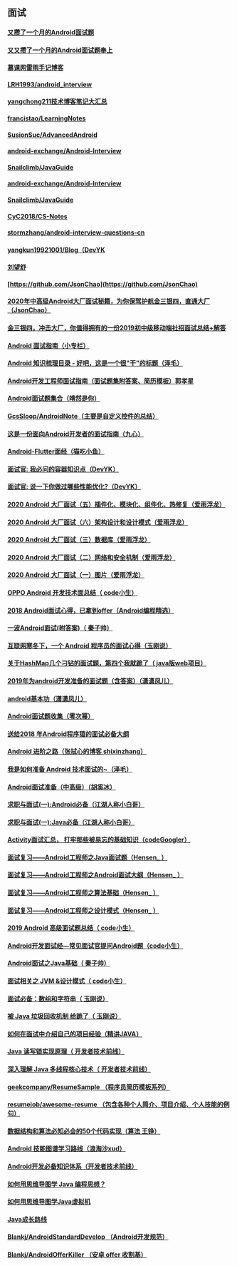 ## 面试
#### [又攒了一个月的Android面试题](https://mp.weixin.qq.com/s?__biz=MzAxMTI4MTkwNQ==&mid=2650834705&idx=1&sn=52035ae1be27cf192eeed9e601f86d58&chksm=80b7538fb7c0da99d5545b041175da7857905919c8491d3e144bd9a8fa6990e2a361504a1235&scene=21#wechat_redirect)
#### [又又攒了一个月的Android面试题奉上](https://mp.weixin.qq.com/s/DT_m6J8lzQUFF4t-BGhXZg)
#### [慕课网雷雨手记博客](https://www.imooc.com/t/6223315)
#### [LRH1993/android_interview](https://github.com/LRH1993/android_interview)
#### [yangchong211技术博客笔记大汇总](https://github.com/yangchong211/YCBlogs)
#### [francistao/LearningNotes](https://github.com/francistao/LearningNotes)
#### [SusionSuc/AdvancedAndroid](https://github.com/SusionSuc/AdvancedAndroid)
#### [android-exchange/Android-Interview ](https://github.com/android-exchange/Android-Interview)
#### [Snailclimb/JavaGuide](https://github.com/SusionSuc/AdvancedAndroid)
#### [android-exchange/Android-Interview](https://github.com/android-exchange/Android-Interview)
#### [Snailclimb/JavaGuide](https://github.com/Snailclimb/JavaGuide)
#### [CyC2018/CS-Notes](https://github.com/CyC2018/CS-Notes)
#### [stormzhang/android-interview-questions-cn](https://github.com/stormzhang/android-interview-questions-cn)
#### [yangkun19921001/Blog（DevYK](https://github.com/yangkun19921001)
#### [刘望舒](http://liuwangshu.cn/system/)
#### [https://github.com/JsonChao](https://github.com/JsonChao)
#### [2020年中高级Android大厂面试秘籍，为你保驾护航金三银四，直通大厂（JsonChao）](https://juejin.im/post/5e5b50eb6fb9a07cae136773)
#### [金三银四，冲击大厂，你值得拥有的一份2019初中级移动端社招面试总结+解答](https://juejin.im/post/5c81db916fb9a049d37fe6a1)
#### [Android 面试指南（小专栏）](https://xiaozhuanlan.com/android-interview)
#### [Android 知识梳理目录 - 好吧，这是一个很"干"的标题（泽毛）](https://www.jianshu.com/p/fd82d18994ce)
#### [Android开发工程师面试指南（面试题集附答案、简历模板）郭孝星](https://juejin.im/post/5ac1f77cf265da238155cbb7)
#### [Android面试题集合（靖然是你）](https://zhuanlan.zhihu.com/p/25671699?utm_source=weibo&utm_medium=social)
#### [GcsSloop/AndroidNote（主要是自定义控件的总结）](https://github.com/GcsSloop/AndroidNote)
#### [这是一份面向Android开发者的面试指南（九心）](https://juejin.im/post/5ea2aebce51d4546fd483065#heading-0)
#### [Android-Flutter面经（猫吃小鱼）](https://juejin.im/post/5ea2ab266fb9a03c82234a9f)
#### [面试官: 我必问的容器知识点（DevYK）](https://juejin.im/post/5e88afce518825085d6ced2e#heading-0)
#### [面试官: 说一下你做过哪些性能优化?（DevYK）](https://juejin.im/post/5e7f12ba518825736d2780a0)
#### [2020 Android 大厂面试（五）插件化、模块化、组件化、热修复（爱雨浮龙）](https://juejin.im/post/5dd274515188254c6443815e)
#### [2020 Android 大厂面试（六）架构设计和设计模式（爱雨浮龙）](https://juejin.im/post/5dda81a1e51d4523510ba97d)
#### [2020 Android 大厂面试（三）数据库（爱雨浮龙）](https://juejin.im/post/5dd58b956fb9a05a41061f1c)
#### [2020 Android 大厂面试（二）网络和安全机制（爱雨浮龙）](https://juejin.im/post/5dddff2e6fb9a0717877b2d0#heading-1)
#### [2020 Android 大厂面试（一）图片（爱雨浮龙）](https://juejin.im/post/5ddcf0f05188256ed265664a)
#### [OPPO Android 开发技术面总结（ code小生）](http://mp.weixin.qq.com/s?__biz=MzIxNzU1Nzk3OQ==&mid=2247487726&idx=1&sn=1f883e8c20c60eef2217c80d48f57c5f&chksm=97f6ae5aa081274ca7167dd8227129512a31501fdb18f861f81c608b84df6cdba8104e97ce13&scene=21#wechat_redirect)
#### [2018 Android面试心得，已拿到offer（Android编程精选）](https://mp.weixin.qq.com/s/CSiHrYZddiogZFlJwlDb8A)
#### [一波Android面试(附答案)（ 秦子帅）](https://mp.weixin.qq.com/s/lECMLz7CBObdRquvs6ut4Q)
#### [互联网寒冬下，一个 Android 程序员的面试心得（玉刚说）](https://mp.weixin.qq.com/s/S1YjTkjoc4KWrK2wEcHPvA)
#### [关于HashMap几个刁钻的面试题，第四个我就跪了（ java版web项目）](https://mp.weixin.qq.com/s/4tbVbzSC5cpLYTI1tXRN9g)
#### [2019年为android开发准备的面试题（含答案）（潇潇凤儿）](https://blog.csdn.net/smileiam/article/details/86667862)
#### [android基本功（潇潇凤儿）](https://blog.csdn.net/smileiam/article/details/72317887)
#### [Android面试题收集（零次幂）](https://juejin.im/post/58a6c38861ff4b0062ae4c25)
#### [送给2018 年Android程序猿的面试必备大纲](https://www.jianshu.com/p/888ff1efd9e4?utm_campaign=haruki&utm_content=note&utm_medium=reader_share&utm_source=weixin&from=singlemessage)
#### [Android 进阶之路（张拭心的博客 shixinzhang）](https://blog.csdn.net/u011240877/article/details/68939826)
#### [我是如何准备 Android 技术面试的~（泽毛）](https://www.jianshu.com/p/a1a68a15ddde)
#### [Android面试准备（中高级）（胡奚冰）](https://www.jianshu.com/p/a2bbd8565a64)
#### [求职与面试(一):Android必备（江湖人称小白哥）](https://blog.csdn.net/dd864140130/article/details/57408502)
#### [求职与面试(一):Java必备（江湖人称小白哥）](https://blog.csdn.net/dd864140130/article/details/55833087)
#### [Activity面试汇总， 打牢那些被易忘的基础知识（codeGoogler）](https://mp.weixin.qq.com/s?__biz=MzI3OTU0MzI4MQ==&mid=2247484799&idx=1&sn=96ae46fd528701ef8581168333ae747f&chksm=eb4769e1dc30e0f71cbdb044caeb3c71eae7bdf659ace8413898c290a91b192454fe988bef0c&mpshare=1&scene=1&srcid=1025wIgy9bBZPJfFV0lKFBnZ#rd)
#### [面试复习——Android工程师之Java面试题（Hensen_ ）](https://blog.csdn.net/qq_30379689/article/details/72550701)
#### [面试复习——Android工程师之Android面试大纲（Hensen_ ）](https://blog.csdn.net/qq_30379689/article/details/73698192)
#### [面试复习——Android工程师之算法基础（Hensen_ ）](https://blog.csdn.net/qq_30379689/article/details/76851248)
#### [面试复习——Android工程师之设计模式（Hensen_ ）](https://blog.csdn.net/qq_30379689/article/details/77349786)
#### [2019 Android 高级面试题总结（ code小生）](https://mp.weixin.qq.com/s/hzCBLwMY04aPWrcTlJ2uPQ)
#### [Android开发面试经—常见面试官提问Android题（code小生）](http://mp.weixin.qq.com/s?__biz=MzIxNzU1Nzk3OQ==&mid=2247487411&idx=1&sn=b72ce32a6e57841c132f7b0510e9fbbf&chksm=97f6b107a0813811c5fc7ba7117d4677fb28915cd75d8f80d005f1f1233e6ff97925437d039a&scene=21#wechat_redirect)
#### [Android面试之Java基础（ 秦子帅）](https://mp.weixin.qq.com/s?__biz=MzIyNTY4NjU0OQ==&mid=2247484901&idx=1&sn=a13101b944894ef8b1bbc3d5debbb61e&chksm=e87aa09fdf0d2989f068185f66e72f9fa77a2a1a44ca8c70640f6436b7eec15cc403ddaa2e25&scene=21#wechat_redirect)
#### [面试相关之 JVM &设计模式（ code小生）](https://mp.weixin.qq.com/s/dj0wP2dmiY-Ha7CJeNIj6w)
#### [面试必备：数组和字符串（ 玉刚说）](https://mp.weixin.qq.com/s/8ZC6fOvhiHHN09ZYwGQXGQ)
#### [被 Java 垃圾回收机制 给跪了（ 玉刚说）](https://mp.weixin.qq.com/s?__biz=MzIyMjQ0MTU0NA==&mid=2247486543&idx=2&sn=0abc0c5e714ac463798dc0598d8d8743&chksm=e82c3568df5bbc7e63eaa645904408d59d178c16223f9697848712a1a866108bb28cf8e2f43c&mpshare=1&scene=1&srcid=1126WO7hThLGxdSdqs9ZJQLL#rd)
#### [如何在面试中介绍自己的项目经验（精讲JAVA）](https://mp.weixin.qq.com/s/Gh624HV4lhMfltGXHqI9qw)
#### [Java 读写锁实现原理（ 开发者技术前线）](https://mp.weixin.qq.com/s?__biz=MzIyMjQ0MTU0NA==&mid=2247486350&idx=2&sn=383af9c9cbb3aa318609819a0e540f0a&chksm=e82c32a9df5bbbbf7beb24ce35b8b4bef1692be893571cc3ed74f4605d63cc423037b033fdab&mpshare=1&scene=1&srcid=1126ExAqJqIKHOYPHCmM2tcp#rd)
#### [深入理解 Java 多线程核心技术（ 开发者技术前线）](https://mp.weixin.qq.com/s?__biz=MzIyMjQ0MTU0NA==&mid=2247485761&idx=1&sn=ade5fbf925e8a650f9864d03d7fb7a1a&chksm=e82c3066df5bb9709fe9b67566b5cc590875a8f10b96acded490950d84c43d8a43608163f6fd&mpshare=1&scene=1&srcid=1126ScQvOrCS5jCC5XBLT3Ce#rd)
#### [geekcompany/ResumeSample  （程序员简历模板系列）](https://github.com/geekcompany/ResumeSample)
#### [resumejob/awesome-resume  （包含各种个人简介、项目介绍、个人技能的例句）](https://github.com/resumejob/awesome-resume)
#### [数据结构和算法必知必会的50个代码实现（算法 王铮）](http://wangzheng0822/algo)
#### [Android 技能图谱学习路线（浪淘沙xud）](https://www.jianshu.com/p/88e32ef66ef2)
#### [Android开发必备知识体系（开发者技术前线）](https://mp.weixin.qq.com/s/tZOHzOHjZeLvngjQWOuK7g)
#### [如何用思维导图学 Java 编程思想？](https://mp.weixin.qq.com/s?__biz=MzIyMjQ0MTU0NA==&mid=2247486859&idx=1&sn=c17ed5edab35fc27467dd8b2ac52750d&chksm=e82c34acdf5bbdba06d49c1658fcfc47d3cb49e94ae30ef67ac2aa0c21045f197ab0bbf15d1b&mpshare=1&scene=1&srcid=11266hTqdXCwzyHZMu69sTci#rd)
#### [如何用思维导图学Java虚拟机](https://mp.weixin.qq.com/s?__biz=MzIyMjQ0MTU0NA==&mid=2247484949&idx=1&sn=d77181b83f3b056371d6aa9ef130059c&chksm=e82c3f32df5bb6241328aa10b53459bcb2fa04390a3b6d0762ecb3539f0e11e36999de5c5550&mpshare=1&scene=1&srcid=1126sSMCrCLGM3lfO1E0S7ox#rd)
#### [Java成长路线](https://github.com/javagrowing/JGrowing)
#### [Blankj/AndroidStandardDevelop （Android开发规范）](https://github.com/Blankj/AndroidStandardDevelop)
#### [Blankj/AndroidOfferKiller （安卓 offer 收割基）](https://github.com/Blankj/AndroidOfferKiller)

